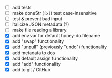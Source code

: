 - [ ] add tests
- [ ] make doneStr (`[x]`) test case-insensitive
- [ ] test & prevent bad input
- [ ] italicize JSON metadata (?)
- [ ] make file reading a library
- [x] add env var for default honey-do filename
- [x] add "swap" functionality
- [x] add "unpull" (previously "undo") functionality
- [x] add metadata to dos
- [x] add default assign functionality
- [x] add "add" functionality
- [x] add to git / GitHub
